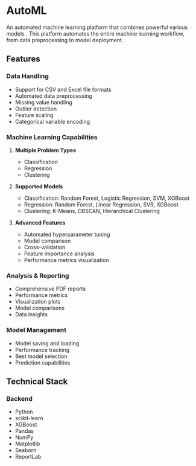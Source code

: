 # AutoML 

An automated machine learning platform that combines powerful various models . This platform automates the entire machine learning workflow, from data preprocessing to model deployment.

## Features

### Data Handling
- Support for CSV and Excel file formats
- Automated data preprocessing
- Missing value handling
- Outlier detection
- Feature scaling
- Categorical variable encoding

### Machine Learning Capabilities
1. **Multiple Problem Types**
   - Classification
   - Regression
   - Clustering

2. **Supported Models**
   - Classification: Random Forest, Logistic Regression, SVM, XGBoost
   - Regression: Random Forest, Linear Regression, SVR, XGBoost
   - Clustering: K-Means, DBSCAN, Hierarchical Clustering

3. **Advanced Features**
   - Automated hyperparameter tuning
   - Model comparison
   - Cross-validation
   - Feature importance analysis
   - Performance metrics visualization

### Analysis & Reporting
- Comprehensive PDF reports
- Performance metrics
- Visualization plots
- Model comparisons
- Data insights

### Model Management
- Model saving and loading
- Performance tracking
- Best model selection
- Prediction capabilities

## Technical Stack

### Backend
- Python
- scikit-learn
- XGBoost
- Pandas
- NumPy
- Matplotlib
- Seaborn
- ReportLab

